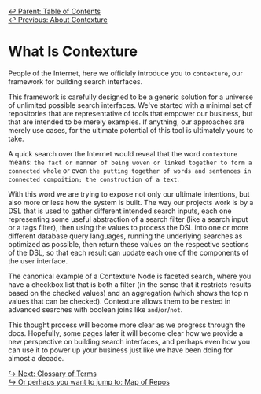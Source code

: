 ﻿[↩  Parent: Table of Contents](../README.md)  
[↩  Previous: About Contexture](README.md)

# What Is Contexture

People of the Internet, here we officialy introduce you to
`contexture`, our framework for building search interfaces.

This framework is carefully designed to be a generic solution for a
universe of unlimited possible search interfaces. We've started with a
minimal set of repositories that are representative of tools that
empower our business, but that are intended to be merely examples. If
anything, our approaches are merely use cases, for the ultimate
potential of this tool is ultimately yours to take.

A quick search over the Internet would reveal that the word
`contexture` means: `the fact or manner of being woven or linked
together to form a connected whole` or even `the putting together of
words and sentences in connected compoition; the construction of a
text`.

With this word we are trying to expose not only our ultimate
intentions, but also more or less how the system is built. The way our
projects work is by a DSL that is used to gather different intended
search inputs, each one representing some useful abstraction of a
search filter (like a search input or a tags filter), then using the
values to process the DSL into one or more different database query
languages, running the underlying searches as optimized as possible,
then return these values on the respective sections of the DSL, so
that each result can update each one of the components of the user
interface.

The canonical example of a Contexture Node is faceted search, where
you have a checkbox list that is both a filter (in the sense that it
restricts results based on the checked values) and an aggregation
(which shows the top n values that can be checked). Contexture allows
them to be nested in advanced searches with boolean joins like
`and`/`or`/`not`.

This thought process will become more clear as we progress through the
docs. Hopefully, some pages later it will become clear how we provide
a new perspective on building search interfaces, and perhaps even how
you can use it to power up your business just like we have been doing
for almost a decade.

[↪ Next: Glossary of Terms](glossary-of-terms.md)  
[↪ Or perhaps you want to jump to: Map of Repos](map-of-repos.md)
